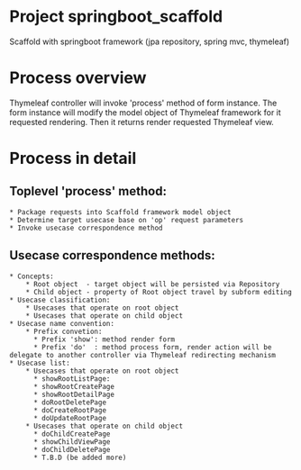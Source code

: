 # Project springboot_scaffold
Scaffold with springboot framework (jpa repository, spring mvc, thymeleaf)

# Process overview
Thymeleaf controller will invoke 'process' method of form instance. The form
instance will modify the model object of Thymeleaf framework for it requested
rendering. Then it returns render requested Thymeleaf view.

# Process in detail
## Toplevel 'process' method:
    * Package requests into Scaffold framework model object
    * Determine target usecase base on 'op' request parameters
    * Invoke usecase correspondence method
## Usecase correspondence methods:
    * Concepts:
        * Root object  - target object will be persisted via Repository
        * Child object - property of Root object travel by subform editing
    * Usecase classification:
        * Usecases that operate on root object
        * Usecases that operate on child object
    * Usecase name convention:
        * Prefix convetion:
          * Prefix 'show': method render form
          * Prefix 'do'  : method process form, render action will be delegate to another controller via Thymeleaf redirecting mechanism
    * Usecase list:
        * Usecases that operate on root object
          * showRootListPage: 
          * showRootCreatePage
          * showRootDetailPage
          * doRootDeletePage
          * doCreateRootPage
          * doUpdateRootPage
        * Usecases that operate on child object
          * doChildCreatePage
          * showChildViewPage
          * doChildDeletePage
          * T.B.D (be added more)

